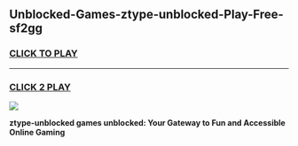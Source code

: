 
## Unblocked-Games-ztype-unblocked-Play-Free-sf2gg
<h3>
<a href="https://premium76.site?title=ztype-unblocked&ref=20M">CLICK TO PLAY</a></h3>
<hr>

<h3>
<a href="https://premium76.site?title=ztype-unblocked&ref=20M">CLICK 2 PLAY</a>
  
</h3>

<a href="https://premium76.site?title=ztype-unblocked&ref=19M"><img src="https://clearcache.store/games.png"></a>


**ztype-unblocked games unblocked: Your Gateway to Fun and Accessible Online Gaming**
